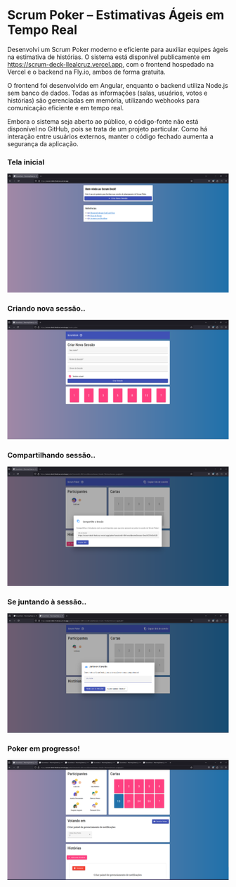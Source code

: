 # Scrum Poker – Estimativas Ágeis em Tempo Real

Desenvolvi um Scrum Poker moderno e eficiente para auxiliar equipes ágeis na estimativa de histórias. O sistema está disponível publicamente em https://scrum-deck-llealcruz.vercel.app, com o frontend hospedado na Vercel e o backend na Fly.io, ambos de forma gratuita.

O frontend foi desenvolvido em Angular, enquanto o backend utiliza Node.js sem banco de dados. Todas as informações (salas, usuários, votos e histórias) são gerenciadas em memória, utilizando webhooks para comunicação eficiente e em tempo real.

Embora o sistema seja aberto ao público, o código-fonte não está disponível no GitHub, pois se trata de um projeto particular. Como há interação entre usuários externos, manter o código fechado aumenta a segurança da aplicação.

### Tela inicial
<div>
  <img src="./imagens/tela-inicial.png" width="600px" />
</div>

### Criando nova sessão..
<div>
  <img src="./imagens/criando-nova-sessao.png" width="600px" />
</div>

### Compartilhando sessão..
<div>
  <img src="./imagens/compartilhando-sessao.png" width="600px" />
</div>

### Se juntando à sessão..
<div>
  <img src="./imagens/se-juntando-a-sessao.png" width="600px" />
</div>

### Poker em progresso!
<div>
  <img src="./imagens/poker-em-progresso.png" width="600px" />
</div>
